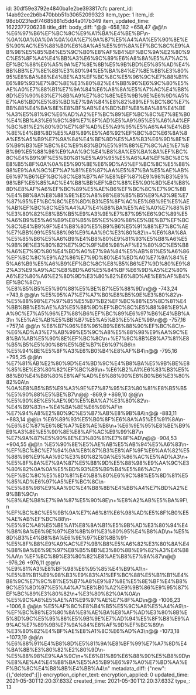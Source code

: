 id: 30df59e3792e4840ba1e2be393817cfc
parent_id: 14ab92ee2b6b470bbb51b30652099323
item_type: 1
item_id: 98db023fedf74685881d5dd4a017b349
item_updated_time: 1622377206238
title_diff: 
body_diff: "@@ -658,182 +658,47 @@\\n %E6%97%B6%EF%BC%8C%E9%A1%BA%E4%BE%BF\\n-%0A%0A%0A%0A%0A%0A%E7%9A%87%E5%A4%AA%E5%90%8E%E5%90%AC%E5%88%B0%E6%8A%A5%E5%91%8A%EF%BC%8C%E9%AB%98%E5%85%B4%E5%9C%B0%E8%AF%B4%EF%BC%9A%E2%80%9C%E5%8F%A4%E4%BB%A3%E6%9C%89%E6%A8%8A%E5%A7%AC%EF%BC%88%E6%A5%9A%E7%8E%8B%E5%9B%BD%E5%85%AD%E4%BB%BB%E7%8E%8B%E3%80%94%E5%BA%84%E7%8E%8B%E3%80%95%E8%8A%88%E4%BE%A3%EF%BC%8C%E5%96%9C%E7%88%B1%E6%89%93%E7%8C%8E%E3%80%82%E4%BB%96%E6%9C%80%E5%AE%A0%E7%88%B1%E7%9A%84%E6%A8%8A%E5%A7%AC%E4%B8%8D%E5%90%83%E7%8B%A9%E7%8C%8E%E5%9B%9E%E6%9D%A5%E7%A6%BD%E5%85%BD%E7%9A%84%E8%82%89%EF%BC%8C%E7%BB%88%E4%BA%8E%E8%BF%AB%E4%BD%BF%E8%8A%88%E4%BE%A3%E5%81%9C%E6%AD%A2%EF%BC%89%EF%BC%8C%E7%8E%B0%E4%BB%A3%E6%9C%89%E7%8F%AD%E5%A9%95%E5%A6%A4%EF%BC%81%E2%80%9D%E7%8F%AD%E5%A9%95%E5%A6%A4%E4%BB%8E%E4%B8%8D%E5%AB%89%E5%A6%92%EF%BC%8C%E6%8A%8A%E5%A5%B9%E7%9A%84%E4%BE%8D%E5%A5%B3%E6%9D%8E%E5%B9%B3%EF%BC%8C%E9%83%BD%E5%91%88%E7%8C%AE%E7%BB%99%E5%88%98%E9%AA%9C%E4%B8%8A%E5%BA%8A%EF%BC%8C%E4%B9%9F%E5%B0%81%E5%A9%95%E5%A6%A4%EF%BC%8C%E8%B5%8F%0A%0A%E5%90%8E%E6%9D%A5%EF%BC%8C%E5%88%98%E9%AA%9C%E7%A7%81%E8%87%AA%E5%87%BA%E5%AE%AB%E6%97%B6%EF%BC%8C%E8%B7%AF%E8%BF%87%E9%98%B3%E9%98%BF%E5%85%AC%E4%B8%BB%EF%BC%88%E5%90%8D%E4%B8%8D%E8%AF%A6%EF%BC%89%E5%AE%B6%EF%BC%8C%E7%9C%8B%E4%B8%8A%E8%88%9E%E5%A8%98%E8%B5%B5%E9%A3%9E%E7%87%95%EF%BC%8C%E5%8D%B3%E5%8F%AC%E5%9B%9E%E5%AE%AB%EF%BC%8C%E5%A4%A7%E4%B8%BA%E5%AE%A0%E7%88%B1%E3%80%82%E8%B5%B5%E9%A3%9E%E7%87%95%E6%9C%89%E5%A6%B9%E5%A6%B9%E8%B5%B5%E5%90%88%E5%BE%B7%EF%BC%8C%E4%B9%9F%E4%B8%80%E5%B9%B6%E5%91%88%E7%8C%AE%E7%BB%99%E5%88%98%E9%AA%9C%E3%80%82\\n+%E6%8A%8A%E5%85%B6%E5%A6%B9%E4%B8%80%E9%81%93%E5%B8%A6%E5%9B%9E%E3%80%82%E7%9C%9F%E6%98%AF%E2%80%9C%E5%B8%A6%E7%9D%80%E4%BD%A0%E7%9A%84%E5%AB%81%E5%A6%86%EF%BC%8C%E9%A2%86%E7%9D%80%E4%BD%A0%E7%9A%84%E5%A6%B9%E5%A6%B9%EF%BC%8C%E8%B5%B6%E7%9D%80%E9%82%A3%E9%A9%AC%E8%BD%A6%E5%84%BF%E6%9D%A5%E2%80%A6%E2%80%A6%E2%80%9D%E3%80%82%E6%8D%AE%E8%AF%B4%EF%BC%8C\\n %E8%B5%B5%E5%90%88%E5%BE%B7%E5%88%9D\\n@@ -743,24 +743,8 @@\\n %E5%95%A7%E7%A7%B0%E8%B5%9E%E3%80%82\\n-%E5%88%98%E7%97%85%E5%B7%B2%EF%BC%88%E5%8D%81%E4%BB%BB%E5%AE%A3%E5%B8%9D%EF%BC%8C%E5%88%98%E9%AA%9C%E7%A5%96%E7%88%B6%EF%BC%89%E6%97%B6%E4%BB%A3\\n %E5%AE%AB%E5%BB%B7%E5%A5%B3%E5%AE%98\\n@@ -757,16 +757,14 @@\\n %E6%B7%96%E6%96%B9%E6%88%90%EF%BC%8C\\n-%E6%AD%A3%E7%AB%99%E5%9C%A8%E5%88%98%E9%AA%9C%E8%BA%AB%E5%90%8E%EF%BC%8C\\n+%E7%9C%8B%E8%A7%81%E8%B5%B5%E5%90%88%E5%BE%B7%E6%97%B6\\n %E5%94%BE%E5%8F%A3%E6%B0%B4%E8%AF%B4\\n@@ -795,16 +795,25 @@\\n %E7%81%AB%E2%80%9D%E4%BD%9C%E4%B8%BA%E5%9B%BE%E8%85%BE%E3%80%82%EF%BC%89\\n+%E6%B2%A1%E6%83%B3%E5%88%B0%E4%B8%80%E8%AF%AD%E6%88%90%E8%B0%B6%E3%80%82%0A\\n %0A%E8%B5%B5%E9%A3%9E%E7%87%95%E3%80%81%E8%B5%B5%E5%90%88%E5%BE%B7\\n@@ -869,9 +869,10 @@\\n %E5%90%8E%E5%AE%9D%E5%BA%A7%E3%80%82\\n-%E4%B9%83\\n+%E4%BA%8E%E6%98%AF\\n %E7%94%A8%E2%80%9C%E5%B7%AB%E8%9B%8A\\n@@ -883,11 +883,14 @@\\n %E6%89%93%E5%B0%8F%E6%8A%A5%E5%91%8A\\n-%E6%8C%87%E6%8E%A7%E8%AE%B8\\n+%E6%9E%95%E8%BE%B9%E9%A3%8E%E5%90%8E%E8%AF%AC%E9%99%B7\\n %E7%9A%87%E5%90%8E%E3%80%81%E7%8F%AD\\n@@ -904,53 +904,55 @@\\n %E5%90%8E%E5%AE%AB%E5%AB%94%E5%A6%83\\n-%EF%BC%8C%E7%94%9A%E8%87%B3%E8%AF%9F%E9%AA%82%E5%88%98%E9%AA%9C%E3%80%82%0A%E5%86%AC%E5%AD%A3\\n+%E5%8F%8A%E7%9A%87%E5%B8%9D%E5%88%98%E9%AA%9C%E3%80%82%0A%0A%E5%BD%93%E5%B9%B4%E5%86%AC\\n %EF%BC%8C%E5%8D%81%E4%B8%80%E6%9C%88%E5%8D%81%E5%85%AD%E6%97%A5%EF%BC%8C\\n-%E5%88%98%E9%AA%9C%E4%B8%8B%E4%BB%A4%E7%BD%A2%E9%BB%9C\\n %E8%AE%B8%E7%9A%87%E5%90%8E\\n+%E8%A2%AB%E5%BA%9F\\n %EF%BC%8C%E5%9B%9A%E7%A6%81%E6%98%AD%E5%8F%B0%E5%AE%AB%EF%BC%88\\n-%E5%9C%A8%E5%BE%A1%E8%8A%B1%E5%9B%AD%E3%80%94%E4%B8%8A%E6%9E%97%E8%8B%91%E3%80%95%E4%B8%AD\\n+%E5%8D%B3%E4%B8%8A%E6%9E%97%E8%8B%91-%E5%8F%B8%E9%A9%AC%E7%9B%B8%E5%A6%82%E3%80%8A%E4%B8%8A%E6%9E%97%E8%B5%8B%E3%80%8B%E9%82%A3%E4%B8%AA\\n %EF%BC%89%E3%80%82%E8%AE%B8%E7%9A%87\\n@@ -976,26 +976,11 @@\\n %E9%81%A3%E8%BF%98%E6%95%85%E4%B9%A1\\n-%E5%B1%B1%E9%98%B3%E9%83%A1%EF%BC%88%E5%B1%B1%E4%B8%9C%E7%9C%81%E5%B7%A8%E9%87%8E%E5%8E%BF%E4%B8%9C%E5%8D%97%E5%A4%A7%E8%B0%A2%E9%9B%86%E9%95%87%EF%BC%89%E3%80%82\\n+%E3%80%82%0A%0A\\n %E5%9C%A8%E5%AE%A1%E9%97%AE%E7%8F%AD\\n@@ -1006,23 +1006,8 @@\\n %E5%AF%8C%E8%B4%B5%E5%9C%A8%E5%A4%A9\\n-%EF%BC%88%E3%80%8A%E8%AE%BA%E8%AF%AD%E3%80%8B%E5%8D%9C%E5%95%86%E5%9B%9E%E7%AD%94%E5%8F%B8%E9%A9%AC%E7%89%9B%E7%9A%84%E8%AF%9D%EF%BC%89\\n %E3%80%82%E4%BF%AE%E8%A1%8C%E6%AD%A3\\n@@ -1073,18 +1073,19 @@\\n %E6%88%91%E4%B8%8D%E5%81%9A%E8%BF%99%E7%A7%8D%E4%BA%8B%E3%80%82%E2%80%9D\\n-%E5%88%98%E9%AA%9C\\n+%E6%B1%89%E6%88%90%E5%B8%9D\\n %E8%AE%A4%E4%B8%BA%E5%A5%B9%E6%97%A0%E7%BD%AA%EF%BC%8C%E4%B8%8B%E4%BB%A4\\n"
metadata_diff: {"new":{},"deleted":[]}
encryption_cipher_text: 
encryption_applied: 0
updated_time: 2021-05-30T12:20:37.633Z
created_time: 2021-05-30T12:20:37.633Z
type_: 13